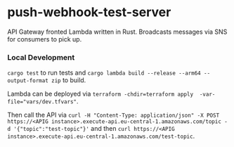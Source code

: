 # push-webhook-test-server

API Gateway fronted Lambda written in Rust. Broadcasts messages via SNS for consumers to pick up.

### Local Development

`cargo test` to run tests and `cargo lambda build --release --arm64 --output-format zip` to build.

Lambda can be deployed via `terraform -chdir=terraform apply  -var-file="vars/dev.tfvars"`.

Then call the API via `curl -H "Content-Type: application/json" -X POST https://<APIG instance>.execute-api.eu-central-1.amazonaws.com/topic -d '{"topic":"test-topic"}'` and then `curl https://<APIG instance>.execute-api.eu-central-1.amazonaws.com/test-topic`.
